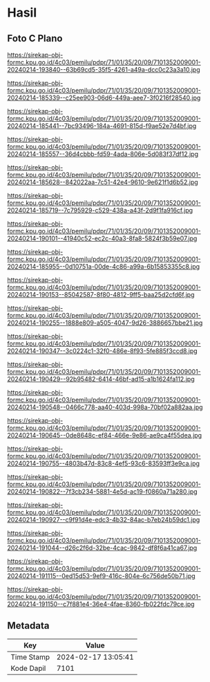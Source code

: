 # Hasil

## Foto C Plano

https://sirekap-obj-formc.kpu.go.id/4c03/pemilu/pdpr/71/01/35/20/09/7101352009001-20240214-193840--63b69cd5-35f5-4261-a49a-dcc0c23a3a10.jpg

https://sirekap-obj-formc.kpu.go.id/4c03/pemilu/pdpr/71/01/35/20/09/7101352009001-20240214-185339--c25ee903-06d6-449a-aee7-3f0216f28540.jpg

https://sirekap-obj-formc.kpu.go.id/4c03/pemilu/pdpr/71/01/35/20/09/7101352009001-20240214-185441--7bc93496-184a-4691-815d-f9ae52e7d4bf.jpg

https://sirekap-obj-formc.kpu.go.id/4c03/pemilu/pdpr/71/01/35/20/09/7101352009001-20240214-185557--36d4cbbb-fd59-4ada-806e-5d083f37df12.jpg

https://sirekap-obj-formc.kpu.go.id/4c03/pemilu/pdpr/71/01/35/20/09/7101352009001-20240214-185628--842022aa-7c51-42e4-9610-9e621f1d6b52.jpg

https://sirekap-obj-formc.kpu.go.id/4c03/pemilu/pdpr/71/01/35/20/09/7101352009001-20240214-185719--7c795929-c529-438a-a43f-2d9f1fa916cf.jpg

https://sirekap-obj-formc.kpu.go.id/4c03/pemilu/pdpr/71/01/35/20/09/7101352009001-20240214-190101--41940c52-ec2c-40a3-8fa8-5824f3b59e07.jpg

https://sirekap-obj-formc.kpu.go.id/4c03/pemilu/pdpr/71/01/35/20/09/7101352009001-20240214-185955--0d10751a-00de-4c86-a99a-6b15853355c8.jpg

https://sirekap-obj-formc.kpu.go.id/4c03/pemilu/pdpr/71/01/35/20/09/7101352009001-20240214-190153--85042587-8f80-4812-9ff5-baa25d2cfd6f.jpg

https://sirekap-obj-formc.kpu.go.id/4c03/pemilu/pdpr/71/01/35/20/09/7101352009001-20240214-190255--1888e809-a505-4047-9d26-3886657bbe21.jpg

https://sirekap-obj-formc.kpu.go.id/4c03/pemilu/pdpr/71/01/35/20/09/7101352009001-20240214-190347--3c0224c1-32f0-486e-8f93-5fe885f3ccd8.jpg

https://sirekap-obj-formc.kpu.go.id/4c03/pemilu/pdpr/71/01/35/20/09/7101352009001-20240214-190429--92b95482-6414-46bf-ad15-a1b1624fa112.jpg

https://sirekap-obj-formc.kpu.go.id/4c03/pemilu/pdpr/71/01/35/20/09/7101352009001-20240214-190548--0466c778-aa40-403d-998a-70bf02a882aa.jpg

https://sirekap-obj-formc.kpu.go.id/4c03/pemilu/pdpr/71/01/35/20/09/7101352009001-20240214-190645--0de8648c-ef84-466e-9e86-ae9ca4f55dea.jpg

https://sirekap-obj-formc.kpu.go.id/4c03/pemilu/pdpr/71/01/35/20/09/7101352009001-20240214-190755--4803b47d-83c8-4ef5-93c6-83593ff3e9ca.jpg

https://sirekap-obj-formc.kpu.go.id/4c03/pemilu/pdpr/71/01/35/20/09/7101352009001-20240214-190822--7f3cb234-5881-4e5d-ac19-f0860a71a280.jpg

https://sirekap-obj-formc.kpu.go.id/4c03/pemilu/pdpr/71/01/35/20/09/7101352009001-20240214-190927--c9f91d4e-edc3-4b32-84ac-b7eb24b59dc1.jpg

https://sirekap-obj-formc.kpu.go.id/4c03/pemilu/pdpr/71/01/35/20/09/7101352009001-20240214-191044--d26c2f6d-32be-4cac-9842-df8f6a41ca67.jpg

https://sirekap-obj-formc.kpu.go.id/4c03/pemilu/pdpr/71/01/35/20/09/7101352009001-20240214-191115--0ed15d53-9ef9-416c-804e-6c756de50b71.jpg

https://sirekap-obj-formc.kpu.go.id/4c03/pemilu/pdpr/71/01/35/20/09/7101352009001-20240214-191150--c7f881e4-36e4-4fae-8360-fb022fdc79ce.jpg


## Metadata

| Key        | Value               |
| ---------- | ------------------- |
| Time Stamp | 2024-02-17 13:05:41 |
| Kode Dapil | 7101                |



